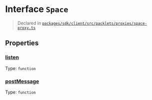 # Interface `Space`
> Declared in [`packages/sdk/client/src/packlets/proxies/space-proxy.ts`]()



## Properties
### [listen](https://github.com/dxos/dxos/blob/main/packages/sdk/client/src/packlets/proxies/space-proxy.ts#L45)
Type: <code>function</code>

### [postMessage](https://github.com/dxos/dxos/blob/main/packages/sdk/client/src/packlets/proxies/space-proxy.ts#L43)
Type: <code>function</code>
